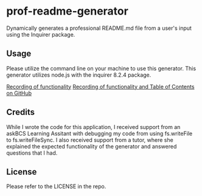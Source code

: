 # prof-readme-generator
Dynamically generates a professional README.md file from a user's input using the Inquirer package.

## Usage

Please utilize the command line on your machine to use this generator. This generator utilizes node.js with the inquirer 8.2.4 package.  

[Recording of functionality](https://watch.screencastify.com/v/u0mnmOLWLvla0EEdSFlN)
[Recording of functionality and Table of Contents on GitHub](https://watch.screencastify.com/v/4avbeKemsTlOK9DZGuID)

## Credits

While I wrote the code for this application, I received support from an askBCS Learning Assitant with debugging my code from using fs.writeFile to fs.writeFileSync. I also received support from a tutor, where she explained the expected functionality of the generator and answered questions that I had. 

## License

Please refer to the LICENSE in the repo.